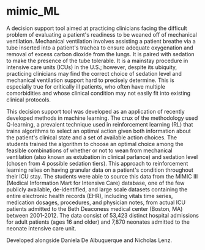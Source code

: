 # mimic_ML
A decision support tool aimed at practicing clinicians facing the difficult problem of evaluating a patient's readiness to be weaned off of mechanical ventilation. Mechanical ventilation involves assisting a patient breathe via a tube inserted into a patient's trachea to ensure adequate oxygenation and removal of excess carbon dioxide from the lungs. It is paired with sedation to make the presence of the tube tolerable. It is a mainstay procedure in intensive care units (ICUs) in the U.S.; however, despite its ubiquity, practicing clinicians may find the correct choice of sedation level and mechanical ventilation support hard to precisely determine. This is especially true for critically ill patients, who often have multiple comorbidities and whose clinical condition may not easily fit into existing clinical protocols.

This decision support tool was developed as an application of recently developed methods in machine learning. The crux of the methodology used Q-learning, a prevalent technique used in reinforcement learning (RL) that trains algorithms to select an optimal action given both information about the patient's clinical state and a set of available action choices. The students trained the algorithm to choose an optimal choice among the feasible combinations of whether or not to wean from mechanical ventilation (also known as extubation in clinical parlance) and sedation level (chosen from 4 possible sedation tiers). This approach to reinforcement learning relies on having granular data on a patient's condition throughout their ICU stay. The students were able to source this data from the MIMIC III (Medical Information Mart for Intensive Care) database, one of the few publicly available, de-identified, and large scale datasets containing the entire electronic health records (EHR), including vitals time series, medication dosages, procedures, and physician notes, from actual ICU patients admitted to the Beth Deaconess medical center (Boston, MA) between 2001-2012. The data consist of 53,423 distinct hospital admissions for adult patients (ages 16 and older) and 7,870 neonates admitted to the neonate intensive care unit.

Developed alongside Daniela De Albuquerque and Nicholas Lenz.
